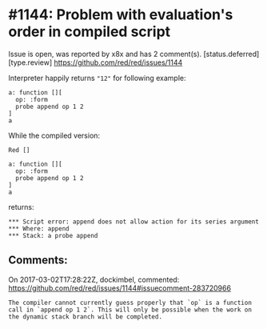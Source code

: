 
#1144: Problem with evaluation's order in compiled script
================================================================================
Issue is open, was reported by x8x and has 2 comment(s).
[status.deferred] [type.review]
<https://github.com/red/red/issues/1144>

Interpreter happily returns `"12"` for following example:

``` rebol
a: function [][
  op: :form
  probe append op 1 2
]
a
```

While the compiled version:

``` rebol
Red []

a: function [][
  op: :form
  probe append op 1 2
]
a
```

returns:

```
*** Script error: append does not allow action for its series argument
*** Where: append
*** Stack: a probe append
```



Comments:
--------------------------------------------------------------------------------

On 2017-03-02T17:28:22Z, dockimbel, commented:
<https://github.com/red/red/issues/1144#issuecomment-283720966>

    The compiler cannot currently guess properly that `op` is a function call in `append op 1 2`. This will only be possible when the work on the dynamic stack branch will be completed.

